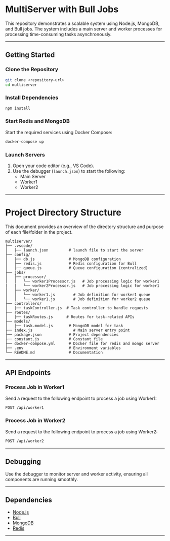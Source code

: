 # MultiServer with Bull Jobs

This repository demonstrates a scalable system using Node.js, MongoDB, and Bull jobs. The system includes a main server and worker processes for processing time-consuming tasks asynchronously.

---

## Getting Started

### Clone the Repository
```bash
git clone <repository-url>
cd multiserver
```

### Install Dependencies
```bash
npm install
```

### Start Redis and MongoDB
Start the required services using Docker Compose:
```bash
docker-compose up
```

### Launch Servers
1. Open your code editor (e.g., VS Code).
2. Use the debugger (`launch.json`) to start the following:
   - Main Server
   - Worker1
   - Worker2

---

# Project Directory Structure

This document provides an overview of the directory structure and purpose of each file/folder in the project.

```
multiserver/
├── .vscode/
│   ├── launch.json         # launch file to start the server
├── config/
│   ├── db.js               # MongoDB configuration
│   ├── redis.js            # Redis configuration for Bull
│   ├── queue.js            # Queue configuration (centralized)
├── jobs/
│   ├── processor/
│   │   └── worker1Processor.js   # Job processing logic for worker1
|   |   └── worker2Processor.js   # Job processing logic for worker1
│   ├── worker/
│   │   └── worker1.js        # Job definition for worker1 queue
│   │   └── worker1.js        # Job definition for worker2 queue
├── controllers/
│   ├── taskController.js  # Task controller to handle requests
├── routes/
│   ├── taskRoutes.js      # Routes for task-related APIs
├── models/
│   ├── task.model.js       # MongoDB model for task
├── index.js                  # Main server entry point
├── package.json            # Project dependencies
├── constant.js             # Constant file
├── docker-compose.yml      # Docker file for redis and mongo server
├── .env                    # Environment variables
└── README.md               # Documentation
```

---

## API Endpoints

### Process Job in Worker1
Send a request to the following endpoint to process a job using Worker1:
```bash
POST /api/worker1
```

### Process Job in Worker2
Send a request to the following endpoint to process a job using Worker2:
```bash
POST /api/worker2
```

---

## Debugging
Use the debugger to monitor server and worker activity, ensuring all components are running smoothly.

---

## Dependencies
- [Node.js](https://nodejs.org/)
- [Bull](https://github.com/OptimalBits/bull)
- [MongoDB](https://www.mongodb.com/)
- [Redis](https://redis.io/)

---


